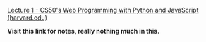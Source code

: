 [Lecture 1 - CS50's Web Programming with Python and JavaScript (harvard.edu)](https://cs50.harvard.edu/web/2020/notes/1/)

**Visit this link for notes, really nothing much in this.**
